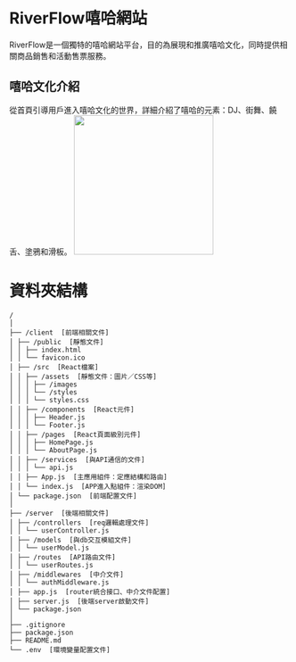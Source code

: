 # RiverFlow嘻哈網站
RiverFlow是一個獨特的嘻哈網站平台，目的為展現和推廣嘻哈文化，同時提供相關商品銷售和活動售票服務。

## 嘻哈文化介紹
從首頁引導用戶進入嘻哈文化的世界，詳細介紹了嘻哈的元素：DJ、街舞、饒舌、塗鴉和滑板。
<img src="https://i.ibb.co/WzcN09q/1023.gif" width=250>

# 資料夾結構

```
/
│
├── /client  [前端相關文件]
│ ├── /public  [靜態文件]
│ │ ├── index.html
│ │ └── favicon.ico
│ ├── /src  [React檔案]
│ │ ├── /assets  [靜態文件：圖片／CSS等]
│ │ │ ├── /images
│ │ │ └── /styles
│ │ │ └── styles.css
│ │ ├── /components  [React元件]
│ │ │ ├── Header.js
│ │ │ └── Footer.js
│ │ ├── /pages  [React頁面級別元件]
│ │ │ ├── HomePage.js
│ │ │ └── AboutPage.js
│ │ ├── /services  [與API通信的文件]
│ │ │ └── api.js
│ │ ├── App.js  [主應用組件：定應結構和路由]
│ │ └── index.js  [APP進入點組件：渲染DOM]
│ └── package.json  [前端配置文件]
│
├── /server  [後端相關文件]
│ ├── /controllers  [req邏輯處理文件]
│ │ └── userController.js
│ ├── /models  [與db交互模組文件]
│ │ └── userModel.js
│ ├── /routes  [API路由文件]
│ │ └── userRoutes.js
│ ├── /middlewares  [中介文件]
│ │ └── authMiddleware.js
│ ├── app.js  [router統合接口、中介文件配置]
│ ├── server.js  [後端server啟動文件]
│ └── package.json
│
├── .gitignore
├── package.json
├── README.md
└── .env  [環境變量配置文件]
```
